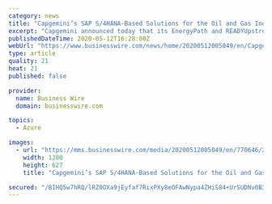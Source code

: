 ```yaml
---
category: news
title: "Capgemini’s SAP S/4HANA-Based Solutions for the Oil and Gas Industry Now Optimized for Microsoft Azure"
excerpt: "Capgemini announced today that its EnergyPath and READYUpstream solutions for the oil and gas industry are now optimized for Microsoft Azure. The clou"
publishedDateTime: 2020-05-12T16:28:00Z
webUrl: "https://www.businesswire.com/news/home/20200512005049/en/Capgemini’s-SAP-S4HANA-Based-Solutions-Oil-Gas-Industry"
type: article
quality: 21
heat: 21
published: false

provider:
  name: Business Wire
  domain: businesswire.com

topics:
  - Azure

images:
  - url: "https://mms.businesswire.com/media/20200512005049/en/770646/23/capgemini_logo.jpg"
    width: 1200
    height: 627
    title: "Capgemini’s SAP S/4HANA-Based Solutions for the Oil and Gas Industry Now Optimized for Microsoft Azure"

secured: "/BIHQ5w7hRQ/lRZ0OXa9jEyfaf7RixPXy8eOFAwNypa4ZHiS84+UrSUDNv0B3QyPA/gsijjAcRIj0LsmEPRhBQYK2h36t/4D7aW66AJfLO+Bgudqwtfaju7rJoPSgLhZniikq2QqaeWFVdBfxebrXtKZ7pfVStbYpX0MqE+R7Qqm4hQaCaraVmecr75fGlw7KPWuI8oJqvr+cgJNf0eEpZFsF/dtNU5YicM5oInf6hgXr12qVl7dAsLKjyqnvneyIsZkB08In6HAMjKyC74KRTtCB8nOpEruKJVybgZhP+tikSRLFrK7crxQsNyW7Uwk;MjlFGXGWcusiotzBgzDQyw=="
---
```



